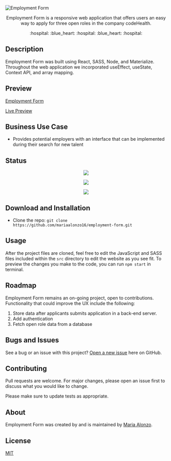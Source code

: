 ![Employment Form](https://user-images.githubusercontent.com/93888269/162584572-8916e7c7-7ae4-4c30-ba82-2a49378de76d.png)

<p align="center"> Employment Form is a responsive web application that offers users an easy way to apply for three open roles in the company codeHealth. </p>

<p align="center"> :hospital: :blue_heart: :hospital: :blue_heart: :hospital:</p>

## Description

Employment Form was built using React, SASS, Node, and Materialize. Throughout the web application we incorporated useEffect, useState, Context API, and array mapping.

## Preview

[Employment Form](https://user-images.githubusercontent.com/93888269/162657649-81bb8446-02b0-457c-bd9d-a29d72eccafa.mp4)

[Live Preview](https://employment-form.netlify.app/)

## Business Use Case

- Provides potential employers with an interface that can be implemented during their search for new talent

## Status

<p align="center"> <img src="https://img.shields.io/tokei/lines/github/mariaalonzo16/employment-form" /> </p>

<p align="center"> <img src="https://img.shields.io/github/languages/count/mariaalonzo16/employment-form" /> </p>

<p align="center"> <img src="https://img.shields.io/github/repo-size/mariaalonzo16/employment-form" /> </p>

## Download and Installation

- Clone the repo: `git clone https://github.com/mariaalonzo16/employment-form.git`

## Usage

After the project files are cloned, feel free to edit the JavaScript and SASS files included within the `src` directory to edit the website as you see fit. To preview the changes you make to the code, you can run `npm start` in terminal.

## Roadmap

Employment Form remains an on-going project, open to contributions.  Functionality that could improve the UX include the following:

1) Store data after applicants submits application in a back-end server. 
2) Add authentication
3) Fetch open role data from a database

## Bugs and Issues

See a bug or an issue with this project? [Open a new issue](https://github.com/mariaalonzo16/employment-form/issues) here on GitHub.

## Contributing
Pull requests are welcome. For major changes, please open an issue first to discuss what you would like to change.

Please make sure to update tests as appropriate.

## About

Employment Form was created by and is maintained by [Maria Alonzo](https://www.linkedin.com/in/maria-jose-alonzo-claudino/).

## License
[MIT](https://choosealicense.com/licenses/mit/)